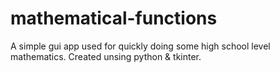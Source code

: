 # mathematical-functions
 A simple gui app used for quickly doing some high school level mathematics. Created unsing python & tkinter.
